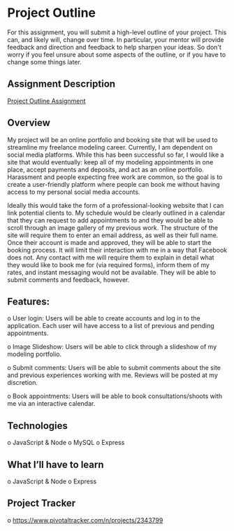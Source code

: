# Project Outline
For this assignment, you will submit a high-level outline of your project. This can, and likely will, change over time. In particular, your mentor will provide feedback and direction and feedback to help sharpen your ideas. So don't worry if you feel unsure about some aspects of the outline, or if you have to change some things later.

## Assignment Description
[Project Outline Assignment](https://education.launchcode.org/liftoff/assignments/project-outline/)

## Overview

  My project will be an online portfolio and booking site that will be used to streamline my freelance modeling career. Currently, I am dependent on social media platforms. While this has been successful so far, I would like a site that would eventually: keep all of my modeling appointments in one place, accept payments and deposits, and act as an online portfolio. Harassment and people expecting free work are common, so the goal is to create a user-friendly platform where people can book me without having access to my personal social media accounts. 

  Ideally this would take the form of a professional-looking website that I can link potential clients to. My schedule would be clearly outlined in a calendar that they can request to add appointments to and they would be able to scroll through an image gallery of my previous work. The structure of the site will require them to enter an email address, as well as their full name. Once their account is made and approved, they will be able to start the booking process.  It will limit their interaction with me in a way that Facebook does not. Any contact with me will require them to explain in detail what they would like to book me for (via required forms), inform them of my rates, and instant messaging would not be available. They will be able to submit comments and feedback, however.

## Features: 
o	User login: Users will be able to create accounts and log in to the application. Each user will have access to a list of previous and pending appointments. 

o	Image Slideshow: Users will be able to click through a slideshow of my modeling portfolio. 

o	Submit comments: Users will be able to submit comments about the site and previous experiences working with me. Reviews will be posted at my discretion.

o	Book appointments: Users will be able to book consultations/shoots with me via an interactive calendar. 

## Technologies 
o	JavaScript & Node
o	MySQL
o	Express

## What I’ll have to learn
o	JavaScript & Node
o	Express


## Project Tracker 
o	https://www.pivotaltracker.com/n/projects/2343799
